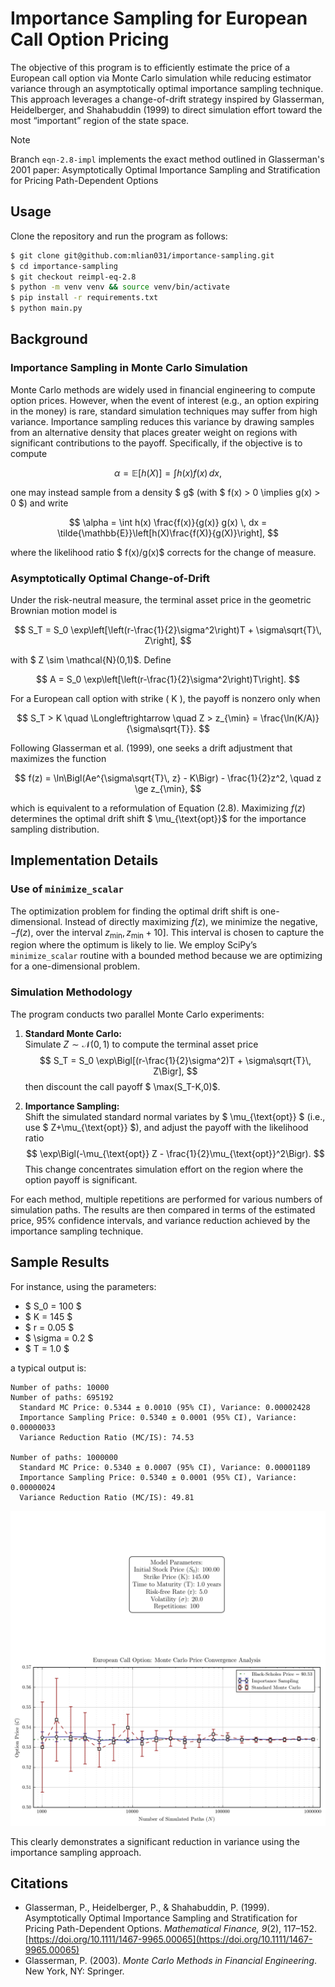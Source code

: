 # Importance Sampling for European Call Option Pricing

The objective of this program is to efficiently estimate the price of a European call option via Monte Carlo simulation while reducing estimator variance through an asymptotically optimal importance sampling technique. This approach leverages a change-of-drift strategy inspired by Glasserman, Heidelberger, and Shahabuddin (1999) to direct simulation effort toward the most “important” region of the state space.

> [!NOTE]  
> Branch `eqn-2.8-impl` implements the exact method outlined in Glasserman's 2001 paper: Asymptotically Optimal Importance Sampling and Stratification for Pricing Path-Dependent Options

## Usage

Clone the repository and run the program as follows:

```sh
$ git clone git@github.com:mlian031/importance-sampling.git
$ cd importance-sampling
$ git checkout reimpl-eq-2.8
$ python -m venv venv && source venv/bin/activate
$ pip install -r requirements.txt
$ python main.py
```

## Background

### Importance Sampling in Monte Carlo Simulation

Monte Carlo methods are widely used in financial engineering to compute option prices. However, when the event of interest (e.g., an option expiring in the money) is rare, standard simulation techniques may suffer from high variance. Importance sampling reduces this variance by drawing samples from an alternative density that places greater weight on regions with significant contributions to the payoff. Specifically, if the objective is to compute

$$
\alpha = \mathbb{E}[h(X)] = \int h(x) f(x) \, dx,
$$

one may instead sample from a density $ g$ (with $ f(x) > 0 \implies g(x) > 0 $) and write

$$
\alpha = \int h(x) \frac{f(x)}{g(x)} g(x) \, dx = \tilde{\mathbb{E}}\left[h(X)\frac{f(X)}{g(X)}\right],
$$

where the likelihood ratio $ f(x)/g(x)$ corrects for the change of measure.

### Asymptotically Optimal Change-of-Drift

Under the risk-neutral measure, the terminal asset price in the geometric Brownian motion model is

$$
S_T = S_0 \exp\left[\left(r-\frac{1}{2}\sigma^2\right)T + \sigma\sqrt{T}\, Z\right],
$$

with $ Z \sim \mathcal{N}(0,1)$. Define

$$
A = S_0 \exp\left[\left(r-\frac{1}{2}\sigma^2\right)T\right].
$$

For a European call option with strike \( K \), the payoff is nonzero only when

$$
S_T > K \quad \Longleftrightarrow \quad Z > z_{\min} = \frac{\ln(K/A)}{\sigma\sqrt{T}}.
$$

Following Glasserman et al. (1999), one seeks a drift adjustment that maximizes the function

$$
f(z) = \ln\Bigl(Ae^{\sigma\sqrt{T}\, z} - K\Bigr) - \frac{1}{2}z^2, \quad z \ge z_{\min},
$$

which is equivalent to a reformulation of Equation (2.8). Maximizing $f(z)$ determines the optimal drift shift $ \mu_{\text{opt}}$ for the importance sampling distribution.

## Implementation Details

### Use of `minimize_scalar`

The optimization problem for finding the optimal drift shift is one-dimensional. Instead of directly maximizing $f(z)$, we minimize the negative, $-f(z)$, over the interval $z_{\min}, z_{\min}+10]$. This interval is chosen to capture the region where the optimum is likely to lie. We employ SciPy’s `minimize_scalar` routine with a bounded method because we are optimizing for a one-dimensional problem.

### Simulation Methodology

The program conducts two parallel Monte Carlo experiments:

1. **Standard Monte Carlo:**  
   Simulate $Z \sim \mathcal{N}(0,1)$ to compute the terminal asset price
   $$ S_T = S_0 \exp\Bigl[(r-\frac{1}{2}\sigma^2)T + \sigma\sqrt{T}\, Z\Bigr], $$
   then discount the call payoff $ \max(S_T-K,0)$.

2. **Importance Sampling:**  
   Shift the simulated standard normal variates by $ \mu_{\text{opt}} $ (i.e., use $ Z+\mu_{\text{opt}} $), and adjust the payoff with the likelihood ratio
   $$ \exp\Bigl(-\mu_{\text{opt}} Z - \frac{1}{2}\mu_{\text{opt}}^2\Bigr). $$
   This change concentrates simulation effort on the region where the option payoff is significant.

For each method, multiple repetitions are performed for various numbers of simulation paths. The results are then compared in terms of the estimated price, 95% confidence intervals, and variance reduction achieved by the importance sampling technique.

## Sample Results

For instance, using the parameters:

- $ S_0 = 100 $
- $ K = 145 $
- $ r = 0.05 $
- $ \sigma = 0.2 $
- $ T = 1.0 $

a typical output is:

```
Number of paths: 10000
Number of paths: 695192
  Standard MC Price: 0.5344 ± 0.0010 (95% CI), Variance: 0.00002428
  Importance Sampling Price: 0.5340 ± 0.0001 (95% CI), Variance: 0.00000033
  Variance Reduction Ratio (MC/IS): 74.53

Number of paths: 1000000
  Standard MC Price: 0.5340 ± 0.0007 (95% CI), Variance: 0.00001189
  Importance Sampling Price: 0.5340 ± 0.0001 (95% CI), Variance: 0.00000024
  Variance Reduction Ratio (MC/IS): 49.81
```

![](option_pricing_mc.png)

This clearly demonstrates a significant reduction in variance using the importance sampling approach.

## Citations

- Glasserman, P., Heidelberger, P., & Shahabuddin, P. (1999). Asymptotically Optimal Importance Sampling and Stratification for Pricing Path-Dependent Options. *Mathematical Finance, 9*(2), 117–152. [https://doi.org/10.1111/1467-9965.00065](https://doi.org/10.1111/1467-9965.00065)
- Glasserman, P. (2003). *Monte Carlo Methods in Financial Engineering*. New York, NY: Springer.
